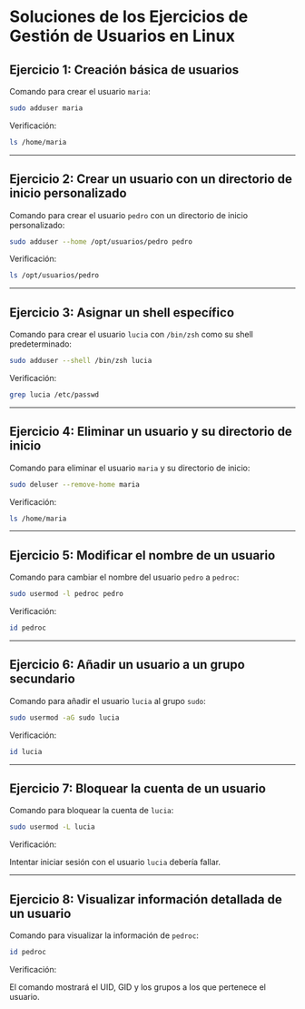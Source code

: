 
# Soluciones de los Ejercicios de Gestión de Usuarios en Linux

## Ejercicio 1: Creación básica de usuarios
Comando para crear el usuario `maria`:

```bash
sudo adduser maria
```

Verificación:

```bash
ls /home/maria
```

---

## Ejercicio 2: Crear un usuario con un directorio de inicio personalizado
Comando para crear el usuario `pedro` con un directorio de inicio personalizado:

```bash
sudo adduser --home /opt/usuarios/pedro pedro
```

Verificación:

```bash
ls /opt/usuarios/pedro
```

---

## Ejercicio 3: Asignar un shell específico
Comando para crear el usuario `lucia` con `/bin/zsh` como su shell predeterminado:

```bash
sudo adduser --shell /bin/zsh lucia
```

Verificación:

```bash
grep lucia /etc/passwd
```

---

## Ejercicio 4: Eliminar un usuario y su directorio de inicio
Comando para eliminar el usuario `maria` y su directorio de inicio:

```bash
sudo deluser --remove-home maria
```

Verificación:

```bash
ls /home/maria
```

---

## Ejercicio 5: Modificar el nombre de un usuario
Comando para cambiar el nombre del usuario `pedro` a `pedroc`:

```bash
sudo usermod -l pedroc pedro
```

Verificación:

```bash
id pedroc
```

---

## Ejercicio 6: Añadir un usuario a un grupo secundario
Comando para añadir el usuario `lucia` al grupo `sudo`:

```bash
sudo usermod -aG sudo lucia
```

Verificación:

```bash
id lucia
```

---

## Ejercicio 7: Bloquear la cuenta de un usuario
Comando para bloquear la cuenta de `lucia`:

```bash
sudo usermod -L lucia
```

Verificación:

Intentar iniciar sesión con el usuario `lucia` debería fallar.

---

## Ejercicio 8: Visualizar información detallada de un usuario
Comando para visualizar la información de `pedroc`:

```bash
id pedroc
```

Verificación:

El comando mostrará el UID, GID y los grupos a los que pertenece el usuario.
